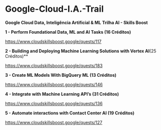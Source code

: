 # Google-Cloud-I.A.-Trail

**Google Cloud Data, Inteligência Artificial & ML**
**Trilha AI - Skills Boost**


**1 - Perform Foundational Data, ML and AI Tasks (16 Créditos)**

https://www.cloudskillsboost.google/quests/117


**2 - Building and Deploying Machine Learning Solutions with Vertex AI**(25 Créditos)**

https://www.cloudskillsboost.google/quests/183


**3 - Create ML Models With BigQuery ML (13 Créditos)**

https://www.cloudskillsboost.google/quests/146


**4 - Integrate with Machine Learning API’s (31 Créditos)**

https://www.cloudskillsboost.google/quests/136


**5 - Automate interactions with Contact Center AI (19 Créditos)**

https://www.cloudskillsboost.google/quests/127
